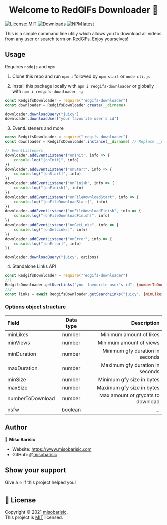 <h1 align="center">Welcome to RedGIFs Downloader 👋</h1>
<p>
  <a href="https://github.com/misobarisic/redgifs-downloader/blob/master/LICENSE" target="_blank">
    <img alt="License: MIT" src="https://img.shields.io/badge/License-MIT-yellow.svg" />
    <img alt="Downloads" src="https://img.shields.io/npm/dt/redgifs-downloader" />
    <img alt="NPM latest" src="https://img.shields.io/npm/v/redgifs-downloader" />
   </a>
</p>
This is a simple command line utiliy which allows you to download all videos from any user or search term on RedGIFs. Enjoy yourselves!

## Usage

Requires `nodejs` and `npm`

1. Clone this repo and run `npm i` followed by `npm start` or `node cli.js`

2. Install this package locally with `npm i redgifs-downloader` or globally with `npm i redgifs-downloader -g`

```javascript
const RedgifsDownloader = require("redgifs-downloader")
const downloader = RedgifsDownloader.create(__dirname)

downloader.downloadQuery("juicy")
downloader.downloadUser("your favourite user's id")
```

3. EventListeners and more
```javascript
const RedgifsDownloader = require("redgifs-downloader")
const downloader = RedgifsDownloader.instance(__dirname) // Replace __dirname with your prefered directory of choice

// EventListeners
downloader.addEventListener("onInit", info => {
    console.log("[onInit]", info)
})
downloader.addEventListener("onStart", info => {
    console.log("[onStart]", info)
})
downloader.addEventListener("onFinish", info => {
    console.log("[onFinish]", info)
})
downloader.addEventListener("onFileDownloadStart", info => {
    console.log("[onFileDownloadStart]", info)
})
downloader.addEventListener("onFileDownloadFinish", info => {
    console.log("[onFileDownloadFinish]", info)
})
downloader.addEventListener("onGetLinks", info => {
    console.log("[onGetLinks]", info)
})
downloader.addEventListener("onError", info => {
    console.log("[onError]", info)
})

downloader.downloadQuery("juicy", options)
```

4. Standalone Links API

```javascript
const RedgifsDownloader = require("redgifs-downloader")
//1
RedgifsDownloader.getUserLinks("your favourite user's id", {numberToDownload: 2}).then(console.log)
//2
const links = await RedgifsDownloader.getSearchLinks("juicy", {minLikes: 3})
```

### Options object structure

| Field |  Data type  | Description |
|:-----|:--------:|------:|
| minLikes  | number | Minimum amount of likes |
| minViews  | number | Minimum amount of views |
| minDuration   |  number  |   Minimum gfy duration in seconds |
| maxDuration   |  number  |   Maximum gfy duration in seconds |
| minSize   |  number  |   Minimum gfy size in bytes |
| maxSize   |  number  |   Maximum gfy size in bytes |
| numberToDownload   |  number  |   Max amount of gfycats to download |
| nsfw   |  boolean  |   ... |

## Author

👤 **Mišo Barišić**

* Website: https://www.misobarisic.com
* GitHub: [@misobarisic](https://github.com/misobarisic)

## Show your support

Give a ⭐️ if this project helped you!

## 📝 License

Copyright © 2021 [misobarisic](https://github.com/misobarisic).<br />
This project is [MIT](https://github.com/misobarisic/redgifs-downloader/blob/master/LICENSE) licensed.
